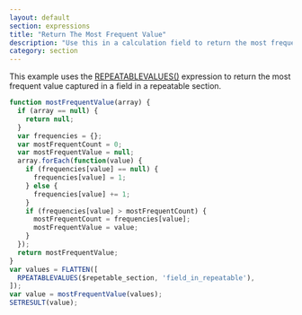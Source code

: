 ```yaml
---
layout: default
section: expressions
title: "Return The Most Frequent Value"
description: "Use this in a calculation field to return the most frequent value from a field in a repeatable section."
category: section
---
```


This example uses the [REPEATABLEVALUES()](http://developer.fulcrumapp.com/expressions/reference/repeatablevalues/) expression to return the most frequent value captured in a field in a repeatable section.

```js
function mostFrequentValue(array) {
  if (array == null) {
    return null;
  }
  var frequencies = {};
  var mostFrequentCount = 0;
  var mostFrequentValue = null;
  array.forEach(function(value) {
    if (frequencies[value] == null) {
      frequencies[value] = 1;
    } else {
      frequencies[value] += 1;
    }
    if (frequencies[value] > mostFrequentCount) {
      mostFrequentCount = frequencies[value];
      mostFrequentValue = value;
    }
  });
  return mostFrequentValue;
}
var values = FLATTEN([
  RPEATABLEVALUES($repetable_section, 'field_in_repeatable'),
]);
var value = mostFrequentValue(values);
SETRESULT(value);
```

